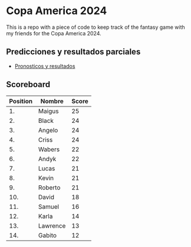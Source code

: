 # Copa America 2024

This is a repo with a piece of code to keep track of the fantasy game with my friends for the Copa America 2024.

## Predicciones y resultados parciales
- [Pronosticos y resultados](https://github.com/dasoto/polla/blob/main/master_plan.csv)
## Scoreboard

| Position | Nombre | Score |
| -------- | ------ | ----- |
|1. | Maigus | 25 |
|2. | Black | 24 |
|3. | Angelo | 24 |
|4. | Criss | 24 |
|5. | Wabers | 22 |
|6. | Andyk | 22 |
|7. | Lucas | 21 |
|8. | Kevin | 21 |
|9. | Roberto | 21 |
|10. | David | 18 |
|11. | Samuel | 16 |
|12. | Karla | 14 |
|13. | Lawrence | 13 |
|14. | Gabito | 12 |
